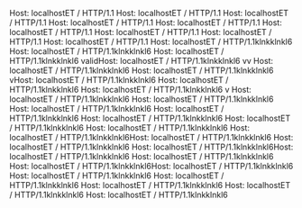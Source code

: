 
Host: localhostET / HTTP/1.1
Host: localhostET / HTTP/1.1
Host: localhostET / HTTP/1.1
Host: localhostET / HTTP/1.1
Host: localhostET / HTTP/1.1
Host: localhostET / HTTP/1.1
Host: localhostET / HTTP/1.1
Host: localhostET / HTTP/1.1
Host: localhostET / HTTP/1.1
Host: localhostET / HTTP/1.1klnkklnkl6
Host: localhostET / HTTP/1.1klnkklnkl6
Host: localhostET / HTTP/1.1klnkklnkl6
validHost: localhostET / HTTP/1.1klnkklnkl6
vv
Host: localhostET / HTTP/1.1klnkklnkl6
Host: localhostET / HTTP/1.1klnkklnkl6
vHost: localhostET / HTTP/1.1klnkklnkl6
Host: localhostET / HTTP/1.1klnkklnkl6
Host: localhostET / HTTP/1.1klnkklnkl6
v
Host: localhostET / HTTP/1.1klnkklnkl6
Host: localhostET / HTTP/1.1klnkklnkl6
Host: localhostET / HTTP/1.1klnkklnkl6
Host: localhostET / HTTP/1.1klnkklnkl6
Host: localhostET / HTTP/1.1klnkklnkl6
Host: localhostET / HTTP/1.1klnkklnkl6
Host: localhostET / HTTP/1.1klnkklnkl6
Host: localhostET / HTTP/1.1klnkklnkl6Host: localhostET / HTTP/1.1klnkklnkl6
Host: localhostET / HTTP/1.1klnkklnkl6
Host: localhostET / HTTP/1.1klnkklnkl6Host: localhostET / HTTP/1.1klnkklnkl6
Host: localhostET / HTTP/1.1klnkklnkl6
Host: localhostET / HTTP/1.1klnkklnkl6Host: localhostET / HTTP/1.1klnkklnkl6
Host: localhostET / HTTP/1.1klnkklnkl6
Host: localhostET / HTTP/1.1klnkklnkl6
Host: localhostET / HTTP/1.1klnkklnkl6
Host: localhostET / HTTP/1.1klnkklnkl6
Host: localhostET / HTTP/1.1klnkklnkl6
